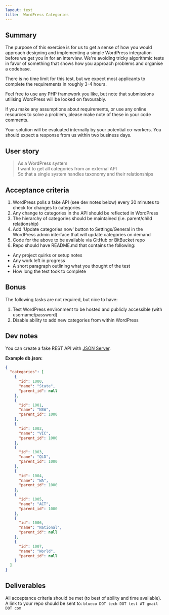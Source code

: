```yaml
---
layout: test
title:  WordPress Categories
---
```


## Summary

The purpose of this exercise is for us to get a sense of how you would approach designing and implementing a simple WordPress integration before we get you in for an interview. We're avoiding tricky algorithmic tests in favor of something that shows how you approach problems and organise a codebase.

There is no time limit for this test, but we expect most applicants to complete the requirements in roughly 3-4 hours.

Feel free to use any PHP framework you like, but note that submissions utilising WordPress will be looked on favourably.

If you make any assumptions about requirements, or use any online resources to solve a problem, please make note of these in your code comments.

Your solution will be evaluated internally by your potential co-workers. You should expect a response from us within two business days.

## User story

> As a WordPress system  
I want to get all categories from an external API  
So that a single system handles taxonomy and their relationships

## Acceptance criteria

1. WordPress polls a fake API (see dev notes below) every 30 minutes to check for changes to categories
1. Any change to categories in the API should be reflected in WordPress
1. The hierarchy of categories should be maintained (i.e. parent/child relationship)
1. Add 'Update categories now' button to Settings/General in the WordPress admin interface that will update categories on demand
1. Code for the above to be available via GitHub or BitBucket repo
1. Repo should have README.md that contains the following:
  - Any project quirks or setup notes
  - Any work left in progress
  - A short paragraph outlining what you thought of the test
  - How long the test took to complete

## Bonus

The following tasks are not required, but nice to have:
1. Test WordPress environment to be hosted and publicly accessible (with username/password)
1. Disable ability to add new categories from within WordPress

## Dev notes

You can create a fake REST API with [JSON Server](https://github.com/typicode/json-server).

**Example db.json:**
```json
{
  "categories": [
    {
      "id": 1000,
      "name": "State",
      "parent_id": null
    },
    {
      "id": 1001,
      "name": "NSW",
      "parent_id": 1000
    },
    {
      "id": 1002,
      "name": "VIC",
      "parent_id": 1000
    },
    {
      "id": 1003,
      "name": "QLD",
      "parent_id": 1000
    },
    {
      "id": 1004,
      "name": "WA",
      "parent_id": 1000
    },
    {
      "id": 1005,
      "name": "ACT",
      "parent_id": 1000
    },
    {
      "id": 1006,
      "name": "National",
      "parent_id": null
    },
    {
      "id": 1007,
      "name": "World",
      "parent_id": null
    }
  ]
}
```

## Deliverables

All acceptance criteria should be met (to best of ability and time available). A link to your repo should be sent to: `blueco DOT tech DOT test AT gmail DOT com`
